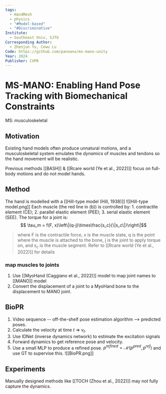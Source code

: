 ```yaml
---
tags:
  - HandMesh
  - physics
  - "#Model-based"
  - "#Discriminative"
Institute:
  - Southeast Univ, SJTU
Corresponding Author:
  - Zhenjun Yu, Cewu Lu
Code: https://github.com/panoanx/ms-mano-unity
Year: 2024
Publisher: CVPR
---
```

# MS-MANO: Enabling Hand Pose Tracking with Biomechanical Constraints
MS: musculoskeletal
## Motivation
Existing hand models often produce unnatural motions, and a musculoskeletal system emulates the *dynamics* of muscles and tendons so the hand movement will be realistic.

Previous methods [[BASH]] & [[Rcare world (Ye et al., 2022)]] focus on full-body motions and do not model hands.

## Method
The hand is modelled with a [[Hill-type model (Hill, 1938)]]
![[Hill-type model.png]]
Each muscle (the red line in (b)) is controlled by: 1. contractile element (CE); 2. parallel elastic element (PEE); 3. serial elastic element (SEE).
The torque for a joint is:
$$ \tau_m = f(F, x)\left\|(q-j)\times\frac{s_c}{\|s_c\|}\right\|$$
> where F is the contractile force, x is the muscle state, q is the point where the muscle is attached to the bone, j is the joint to apply torque on, and $s_c$ is the muscle segment. Refer to [[Rcare world (Ye et al., 2022)]] for details
### map muscles to joints
1. Use [[MyoHand (Caggiano et al., 2022)]] model to map joint names to [[MANO]] model
2. Convert the displacement of a joint to a MyoHand bone to the displacement to MANO joint.
## BioPR
1. Video sequence -- off-the-shelf pose estimation algorithm --> predicted poses.
2. Calculate the velocity at time $t$ => $v_t$.
3. Use IDNet (inverse dynamics network) to estimate the excitation signals
4. Forward dynamics to get reference pose and velocity.
5. Use a small MLP to produce a refined pose. $p^{refined} = \mathcal{M}(p^{pred}, p^{ref})$ and use GT to supervise this.
![[BioPR.png]]
## Experiments
Manually designed methods like [[TOCH (Zhou et al., 2022)]] may not fully capture the dynamics.
